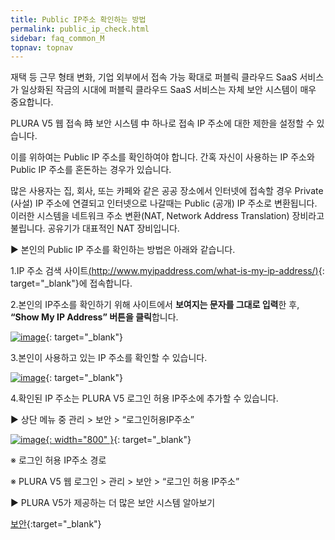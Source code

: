 ```yaml
---
title: Public IP주소 확인하는 방법
permalink: public_ip_check.html
sidebar: faq_common_M
topnav: topnav
---
```


재택 등 근무 형태 변화, 기업 외부에서 접속 가능 확대로
퍼블릭 클라우드 SaaS 서비스가 일상화된 작금의 시대에
퍼블릭 클라우드 SaaS 서비스는 자체 보안 시스템이 매우 중요합니다.

PLURA V5 웹 접속 時 보안 시스템 中 하나로
접속 IP 주소에 대한 제한을 설정할 수 있습니다.

이를 위하여는 Public IP 주소를 확인하여야 합니다.
간혹 자신이 사용하는 IP 주소와 Public IP 주소를 혼돈하는 경우가 있습니다.

많은 사용자는 집, 회사, 또는 카페와 같은 공공 장소에서 인터넷에 접속할 경우 Private (사설) IP 주소에 연결되고
인터넷으로 나갈때는 Public (공개) IP 주소로 변환됩니다.
이러한 시스템을 네트워크 주소 변환(NAT, Network Address Translation) 장비라고 불립니다.
공유기가 대표적인 NAT 장비입니다.

▶ 본인의 Public IP 주소를 확인하는 방법은 아래와 같습니다.

1.IP 주소 검색 사이트[(http://www.myipaddress.com/what-is-my-ip-address/)](http://www.myipaddress.com/what-is-my-ip-address/){: target="_blank"}에 접속합니다.

2.본인의 IP주소를 확인하기 위해 사이트에서 **보여지는 문자를 그대로 입력**한 후, **“Show My IP Address” 버튼을 클릭**합니다.

 [![image](/docs/images/Additianal/publicIP/1.png)](/docs/images/Additianal/publicIP/1.png){: target="_blank"}

3.본인이 사용하고 있는 IP 주소를 확인할 수 있습니다.

 [![image](/docs/images/Additianal/publicIP/2.png)](/docs/images/Additianal/publicIP/2.png){: target="_blank"}

4.확인된 IP 주소는 PLURA V5 로그인 허용 IP주소에 추가할 수 있습니다.

▶ 상단 메뉴 중 관리 > 보안 > “로그인허용IP주소”

 [![image](/docs/images/Additianal/publicIP/3.png){: width="800" }](/docs/images/Additianal/publicIP/3.png){: target="_blank"}

※ 로그인 허용 IP주소 경로

※ PLURA V5 웹 로그인 > 관리 > 보안 > “로그인 허용 IP주소”

▶ PLURA V5가 제공하는 더 많은 보안 시스템 알아보기

[보안](https://qubitsec.github.io/manage_security.html){:target="_blank"}


